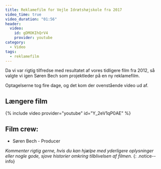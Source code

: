 ```yaml
---
title: Reklamefilm for Vejle Idrætshøjskole fra 2017
video_time: true
video_duration: "01:56"
header:
  video:
    id: gDMOKIhQrV4
    provider: youtube
category:
  - Video
tags:
  - reklamefilm
---
```


Da vi var rigtig tilfredse med resultatet af vores tidligere film fra 2012, så valgte vi igen Søren Bech som projektleder på en ny reklamefilm.

Optagelserne tog fire dage, og det kom der ovenstående video ud af.

## Længere film

{% include video provider="youtube" id="Y_2eV1qP0AE" %}

## Film crew: 

- Søren Bech - Producer

_Kommenter rigtig gerne, hvis du kan hjælpe med yderligere oplysninger eller nogle gode, sjove historier omkring tilblivelsen af filmen._
{: .notice--info}

